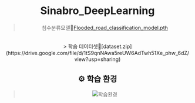 <div align="center">
  <h1>Sinabro_DeepLearning</h1>

> 침수분류모델🔗[Flooded_road_classification_model.pth](https://drive.google.com/file/d/16JeA2ZvXkhJcd5dfkVBkT9tbOrz0xvyb/view?usp=sharing)
<br />
> 학습 데이터셋🔗[dataset.zip](https://drive.google.com/file/d/1tS9qnNAwa5reUW6AdTwh51Xe_phw_6dZ/view?usp=sharing)

## ⚙ 학습 환경
>![학습환경](https://github.com/OSS-Sinabro/Sinabro_DeepLearning/assets/90829718/f7da4fd3-04a5-44c9-aefe-784c20158533)



